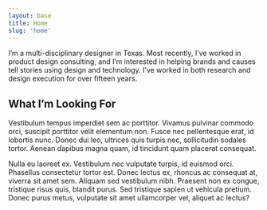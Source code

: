 ```yaml
---
layout: base
title: Home
slug: 'home'
---
```



<section id="intro" class="grid-item-4 grid-offset-2">
  <p>I’m a multi-disciplinary designer in Texas. Most recently, I’ve worked in product design consulting, and I’m interested in helping brands and causes tell stories using design and technology. I’ve worked in both research and design execution for over fifteen years.</p>
</section>
<div class="rule grid-item-5 grid-offset-1 grid-gutter-slug"></div>
<section class="grid-item-4 grid-offset-2">
  <h1>What I’m Looking For</h1>
  <p>Vestibulum tempus imperdiet sem ac porttitor. Vivamus pulvinar commodo orci, suscipit porttitor velit elementum non. Fusce nec pellentesque erat, id lobortis nunc. Donec dui leo, ultrices quis turpis nec, sollicitudin sodales tortor. Aenean dapibus magna quam, id tincidunt quam placerat consequat.</p>
  <p>Nulla eu laoreet ex. Vestibulum nec vulputate turpis, id euismod orci. Phasellus consectetur tortor est. Donec lectus ex, rhoncus ac consequat at, viverra sit amet sem. Aliquam sed vestibulum nibh.  Praesent non ex congue, tristique risus quis, blandit purus. Sed tristique sapien ut vehicula pretium. Donec purus metus, vulputate sit amet ullamcorper vel, aliquet ac lectus? </p>
</section>
